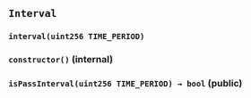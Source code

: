 ## `Interval`





### `interval(uint256 TIME_PERIOD)`






### `constructor()` (internal)





### `isPassInterval(uint256 TIME_PERIOD) → bool` (public)






